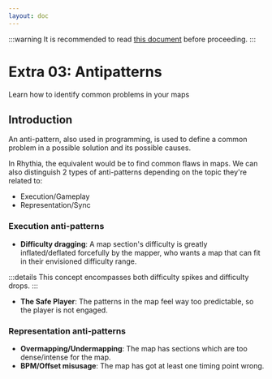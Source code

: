 ```yaml
---
layout: doc
---
```


:::warning
It is recommended to read [this document](design_patterns.md) before proceeding.
:::

# Extra 03: Antipatterns
Learn how to identify common problems in your maps

## Introduction
An anti-pattern, also used in programming, is used to define a common problem in a possible solution
and its possible causes.

In Rhythia, the equivalent would be to find common flaws in maps.
We can also distinguish 2 types of anti-patterns depending on the topic they're related to:
- Execution/Gameplay
- Representation/Sync

### Execution anti-patterns
- **Difficulty dragging**: A map section's difficulty is greatly inflated/deflated forcefully by the mapper,
who wants a map that can fit in their envisioned difficulty range. 

:::details
This concept encompasses both difficulty spikes and difficulty drops.
:::

- **The Safe Player**: The patterns in the map feel way too predictable, so the player is not engaged.

### Representation anti-patterns
- **Overmapping/Undermapping**: The map has sections which are too dense/intense for the map.
- **BPM/Offset misusage**: The map has got at least one timing point wrong.



